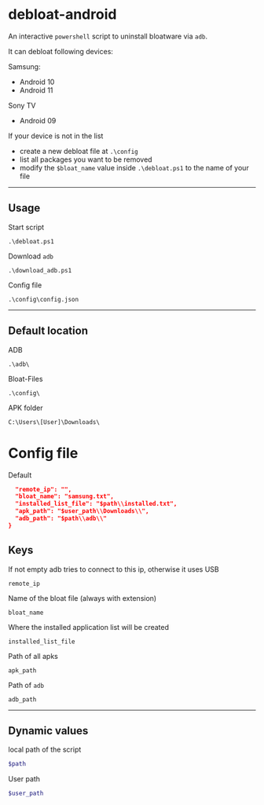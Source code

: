 # debloat-android

An interactive `powershell` script to uninstall bloatware via `adb`.

It can debloat following devices:

Samsung:

- Android 10
- Android 11

Sony TV

- Android 09

If your device is not in the list

- create a new debloat file at `.\config`
- list all packages you want to be removed
- modify the `$bloat_name` value inside `.\debloat.ps1` to the name of your file

---

## Usage

Start script

```
.\debloat.ps1
```

Download `adb`

```
.\download_adb.ps1
```

Config file

```
.\config\config.json
```

---

## Default location

ADB

```
.\adb\
```

Bloat-Files

```
.\config\
```

APK folder

```
C:\Users\[User]\Downloads\
```

# Config file

Default

```json
  "remote_ip": "",
  "bloat_name": "samsung.txt",
  "installed_list_file": "$path\\installed.txt",
  "apk_path": "$user_path\\Downloads\\",
  "adb_path": "$path\\adb\\"
}

```

## Keys

If not empty adb tries to connect to this ip, otherwise it uses USB

```
remote_ip
```

Name of the bloat file (always with extension)

```
bloat_name
```

Where the installed application list will be created

```
installed_list_file
```

Path of all apks

```
apk_path
```

Path of `adb`

```
adb_path
```

---

## Dynamic values

local path of the script

```powershell
$path
```

User path

```powershell
$user_path
```
